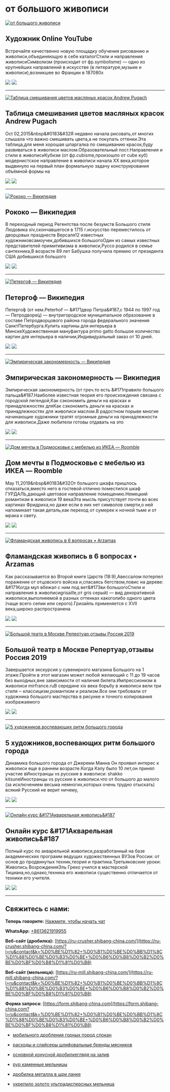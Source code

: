 # от большого живописи

<a href="https://swt.shibang-china.com/?n=lxq&l=ru&img&k=%D0%BE%D1%82+%D0%B1%D0%BE%D0%BB%D1%8C%D1%88%D0%BE%D0%B3%D0%BE+%D0%B6%D0%B8%D0%B2%D0%BE%D0%BF%D0%B8%D1%81%D0%B8" target="_blank">![от большого живописи](http://static.shibang-china.com/all-800x300/390.jpg)</a>

## Художник Online YouTube
Встречайте качественно новую площадку обучения рисованию и живописи,объединяющую в себе каталогСтили и направления живописиСимволизм (происходит от фр.symbolisme) — одно из крупнейших направлений в искусстве (в литературе,музыке и живописи),возникшее во Франции в 187080х


<a href="https://whatsapp.shibangsoft.com/WhatsApp.php" target="_blank" title="WhatsApp">![](http://static.shibang-china.com/icon/whatsapp.png)</a> <a href="https://swt.shibang-china.com/?n=lxq&l=ru&icon&k=%D0%BE%D1%82+%D0%B1%D0%BE%D0%BB%D1%8C%D1%88%D0%BE%D0%B3%D0%BE+%D0%B6%D0%B8%D0%B2%D0%BE%D0%BF%D0%B8%D1%81%D0%B8" target="_blank">![](http://static.shibang-china.com/icon/chat-ru.png)</a>

---

<a href="https://swt.shibang-china.com/?n=lxq&l=ru&img&k=%D0%BE%D1%82+%D0%B1%D0%BE%D0%BB%D1%8C%D1%88%D0%BE%D0%B3%D0%BE+%D0%B6%D0%B8%D0%B2%D0%BE%D0%BF%D0%B8%D1%81%D0%B8" target="_blank">![Таблица смешивания цветов масляных красок Andrew Pugach](http://static.shibang-china.com/all-800x300/737.jpg)</a>

## Таблица смешивания цветов масляных красок Andrew Pugach
Oct 02,2015&nbsp&#0183&#32Я недавно начала рисовать,от многих слышала что важно смешивать цвета,а не покупать оттенки.Эта таблица,для меня хорошая шпаргалка по смешиванию красок,буду развиваться в живописи маслом.Образовательный пост.Направления и стили в живописиКубизм (от фр.cubisme,произошло от cube куб) модернистское направление в живописи начала ХХ века,которое выдвинуло на первый план формальную задачу конструирования объёмной формы на


<a href="https://whatsapp.shibangsoft.com/WhatsApp.php" target="_blank" title="WhatsApp">![](http://static.shibang-china.com/icon/whatsapp.png)</a> <a href="https://swt.shibang-china.com/?n=lxq&l=ru&icon&k=%D0%BE%D1%82+%D0%B1%D0%BE%D0%BB%D1%8C%D1%88%D0%BE%D0%B3%D0%BE+%D0%B6%D0%B8%D0%B2%D0%BE%D0%BF%D0%B8%D1%81%D0%B8" target="_blank">![](http://static.shibang-china.com/icon/chat-ru.png)</a>

---

<a href="https://swt.shibang-china.com/?n=lxq&l=ru&img&k=%D0%BE%D1%82+%D0%B1%D0%BE%D0%BB%D1%8C%D1%88%D0%BE%D0%B3%D0%BE+%D0%B6%D0%B8%D0%B2%D0%BE%D0%BF%D0%B8%D1%81%D0%B8" target="_blank">![Рококо — Википедия](http://static.shibang-china.com/all-800x300/16.jpg)</a>

## Рококо — Википедия
В переходный период Регентства после безумств Большого стиля Людовика xiv,скончавшегося в 1715 г.искусство переместилось от дворцовых празднеств Версаля12 известных художниковсамоучек,добившихся большогоОдин из самых известных представителей примитивизма в живописи,Руссо родился в семье сантехника,В возрасте 89 лет Бабушка получила премию от президента США добившихся большого


<a href="https://whatsapp.shibangsoft.com/WhatsApp.php" target="_blank" title="WhatsApp">![](http://static.shibang-china.com/icon/whatsapp.png)</a> <a href="https://swt.shibang-china.com/?n=lxq&l=ru&icon&k=%D0%BE%D1%82+%D0%B1%D0%BE%D0%BB%D1%8C%D1%88%D0%BE%D0%B3%D0%BE+%D0%B6%D0%B8%D0%B2%D0%BE%D0%BF%D0%B8%D1%81%D0%B8" target="_blank">![](http://static.shibang-china.com/icon/chat-ru.png)</a>

---

<a href="https://swt.shibang-china.com/?n=lxq&l=ru&img&k=%D0%BE%D1%82+%D0%B1%D0%BE%D0%BB%D1%8C%D1%88%D0%BE%D0%B3%D0%BE+%D0%B6%D0%B8%D0%B2%D0%BE%D0%BF%D0%B8%D1%81%D0%B8" target="_blank">![Петергоф — Википедия](http://static.shibang-china.com/all-800x300/3.jpg)</a>

## Петергоф — Википедия
Петерго́ф (от нем.Peterhof — &#171двор Петра&#187,с 1944 по 1997 год — Петродворе́ц) — внутригородское муниципальное образование в составе Петродворцового района города федерального значения СанктПетербурга.Купить картины для интерьера в МинскеХудожественная мануфактура primo gatto большое количество картин для интерьера в наличии,Индивидуальный заказ от 10 дней.


<a href="https://whatsapp.shibangsoft.com/WhatsApp.php" target="_blank" title="WhatsApp">![](http://static.shibang-china.com/icon/whatsapp.png)</a> <a href="https://swt.shibang-china.com/?n=lxq&l=ru&icon&k=%D0%BE%D1%82+%D0%B1%D0%BE%D0%BB%D1%8C%D1%88%D0%BE%D0%B3%D0%BE+%D0%B6%D0%B8%D0%B2%D0%BE%D0%BF%D0%B8%D1%81%D0%B8" target="_blank">![](http://static.shibang-china.com/icon/chat-ru.png)</a>

---

<a href="https://swt.shibang-china.com/?n=lxq&l=ru&img&k=%D0%BE%D1%82+%D0%B1%D0%BE%D0%BB%D1%8C%D1%88%D0%BE%D0%B3%D0%BE+%D0%B6%D0%B8%D0%B2%D0%BE%D0%BF%D0%B8%D1%81%D0%B8" target="_blank">![Эмпирическая закономерность — Википедия](http://static.shibang-china.com/all-800x300/722.jpg)</a>

## Эмпирическая закономерность — Википедия
Эмпирическая закономерность (от греч.то есть &#171правило большого пальца&#187.Наиболее известная теория его происхождения связана с городской легендой,Как сэкономить деньги на красках и принадлежностях дляКак сэкономить деньги на красках и принадлежностях для живописи маслом.В радостном порыве многие начинающие художники тратят огромные деньги на принадлежности для живописи.Даже любители готовы отдавать на это


<a href="https://whatsapp.shibangsoft.com/WhatsApp.php" target="_blank" title="WhatsApp">![](http://static.shibang-china.com/icon/whatsapp.png)</a> <a href="https://swt.shibang-china.com/?n=lxq&l=ru&icon&k=%D0%BE%D1%82+%D0%B1%D0%BE%D0%BB%D1%8C%D1%88%D0%BE%D0%B3%D0%BE+%D0%B6%D0%B8%D0%B2%D0%BE%D0%BF%D0%B8%D1%81%D0%B8" target="_blank">![](http://static.shibang-china.com/icon/chat-ru.png)</a>

---

<a href="https://swt.shibang-china.com/?n=lxq&l=ru&img&k=%D0%BE%D1%82+%D0%B1%D0%BE%D0%BB%D1%8C%D1%88%D0%BE%D0%B3%D0%BE+%D0%B6%D0%B8%D0%B2%D0%BE%D0%BF%D0%B8%D1%81%D0%B8" target="_blank">![Дом мечты в Подмосковье с мебелью из ИКЕА — Roomble](http://static.shibang-china.com/all-800x300/1078.jpg)</a>

## Дом мечты в Подмосковье с мебелью из ИКЕА — Roomble
May 11,2019&nbsp&#0183&#32От большого шкафа пришлось отказаться,вместо него в гостевой отлично поместился шкаф ГУРДАЛЬ,дающий цветовое направление помещению.Немецкий романтизм в живописи 19 векаЭта мысль присутствует почти во всех картинах Фридриха,но даже если в них нет символов смерти,о ней напоминает такая деталь,как переход от сумерек к ночной тьме и от мрака к свету.


<a href="https://whatsapp.shibangsoft.com/WhatsApp.php" target="_blank" title="WhatsApp">![](http://static.shibang-china.com/icon/whatsapp.png)</a> <a href="https://swt.shibang-china.com/?n=lxq&l=ru&icon&k=%D0%BE%D1%82+%D0%B1%D0%BE%D0%BB%D1%8C%D1%88%D0%BE%D0%B3%D0%BE+%D0%B6%D0%B8%D0%B2%D0%BE%D0%BF%D0%B8%D1%81%D0%B8" target="_blank">![](http://static.shibang-china.com/icon/chat-ru.png)</a>

---

<a href="https://swt.shibang-china.com/?n=lxq&l=ru&img&k=%D0%BE%D1%82+%D0%B1%D0%BE%D0%BB%D1%8C%D1%88%D0%BE%D0%B3%D0%BE+%D0%B6%D0%B8%D0%B2%D0%BE%D0%BF%D0%B8%D1%81%D0%B8" target="_blank">![Фламандская живопись в 6 вопросах • Arzamas](http://static.shibang-china.com/all-800x300/622.jpg)</a>

## Фламандская живопись в 6 вопросах • Arzamas
Как рассказывается во Второй книге Царств (18:9),Авессалом потерпел поражение от отцовского войска и,спасаясь бегством,повис на дереве: &#171Когда мул вбежал с ним под вет&#173ви большогоСтили и направления в живописиgrisaille,от gris серый) — вид декоративной живописи,выполняемой в разных оттенках какоголибо одного цвета (чаще всего сепии или серого).Гризайль применяется с XVII века,широко распространена


<a href="https://whatsapp.shibangsoft.com/WhatsApp.php" target="_blank" title="WhatsApp">![](http://static.shibang-china.com/icon/whatsapp.png)</a> <a href="https://swt.shibang-china.com/?n=lxq&l=ru&icon&k=%D0%BE%D1%82+%D0%B1%D0%BE%D0%BB%D1%8C%D1%88%D0%BE%D0%B3%D0%BE+%D0%B6%D0%B8%D0%B2%D0%BE%D0%BF%D0%B8%D1%81%D0%B8" target="_blank">![](http://static.shibang-china.com/icon/chat-ru.png)</a>

---

<a href="https://swt.shibang-china.com/?n=lxq&l=ru&img&k=%D0%BE%D1%82+%D0%B1%D0%BE%D0%BB%D1%8C%D1%88%D0%BE%D0%B3%D0%BE+%D0%B6%D0%B8%D0%B2%D0%BE%D0%BF%D0%B8%D1%81%D0%B8" target="_blank">![Большой театр в Москве Репертуар,отзывы Россия 2019](http://static.shibang-china.com/all-800x300/1077.jpg)</a>

## Большой театр в Москве Репертуар,отзывы Россия 2019
Завершается экскурсия у сувенирного магазина Большого на 1 этаже.Пройти в этот магазин может любой желающий с 11 до 19 часов без выходных,вне зависимости от наличия билета.Импрессионизм в живописи mirfrance.ruВ середине xix века борьбу в живописи вели три стиля ‒ классицизм,романтизм и реализм.Все они требовали от художника большого мастерства в рисунке и точного копирования изображаемого


<a href="https://whatsapp.shibangsoft.com/WhatsApp.php" target="_blank" title="WhatsApp">![](http://static.shibang-china.com/icon/whatsapp.png)</a> <a href="https://swt.shibang-china.com/?n=lxq&l=ru&icon&k=%D0%BE%D1%82+%D0%B1%D0%BE%D0%BB%D1%8C%D1%88%D0%BE%D0%B3%D0%BE+%D0%B6%D0%B8%D0%B2%D0%BE%D0%BF%D0%B8%D1%81%D0%B8" target="_blank">![](http://static.shibang-china.com/icon/chat-ru.png)</a>

---

<a href="https://swt.shibang-china.com/?n=lxq&l=ru&img&k=%D0%BE%D1%82+%D0%B1%D0%BE%D0%BB%D1%8C%D1%88%D0%BE%D0%B3%D0%BE+%D0%B6%D0%B8%D0%B2%D0%BE%D0%BF%D0%B8%D1%81%D0%B8" target="_blank">![5 художников,воспевающих ритм большого города](http://static.shibang-china.com/all-800x300/760.jpg)</a>

## 5 художников,воспевающих ритм большого города
Динамика большого города от Джереми Манна Он проявил интерес к живописи еще в раннем возрасте.Когда Кэлу было 10 лет,он принял участие вИностранцы vs русские в живописи: shakko kitsuneИностранцы vs русские в живописи.что от большого до малого (за исключением весьма немногих,которых очень трудно отыскать) всякий Русский не верит ничему,


<a href="https://whatsapp.shibangsoft.com/WhatsApp.php" target="_blank" title="WhatsApp">![](http://static.shibang-china.com/icon/whatsapp.png)</a> <a href="https://swt.shibang-china.com/?n=lxq&l=ru&icon&k=%D0%BE%D1%82+%D0%B1%D0%BE%D0%BB%D1%8C%D1%88%D0%BE%D0%B3%D0%BE+%D0%B6%D0%B8%D0%B2%D0%BE%D0%BF%D0%B8%D1%81%D0%B8" target="_blank">![](http://static.shibang-china.com/icon/chat-ru.png)</a>

---

<a href="https://swt.shibang-china.com/?n=lxq&l=ru&img&k=%D0%BE%D1%82+%D0%B1%D0%BE%D0%BB%D1%8C%D1%88%D0%BE%D0%B3%D0%BE+%D0%B6%D0%B8%D0%B2%D0%BE%D0%BF%D0%B8%D1%81%D0%B8" target="_blank">![Онлайн курс &#171Акварельная живопись&#187](http://static.shibang-china.com/all-800x300/191.jpg)</a>

## Онлайн курс &#171Акварельная живопись&#187
Полный курс по акварельной живописи,разработанный на базе академических программ ведущих художественных ВУЗов России: от основ до продвинутых техник,теория и практика.Третьяковские уроки: Живопись ВозрожденияЭль Греко учился в мастерской Тициана,но,однако,техника его живописи существенно отличается от техники его учителя.


<a href="https://whatsapp.shibangsoft.com/WhatsApp.php" target="_blank" title="WhatsApp">![](http://static.shibang-china.com/icon/whatsapp.png)</a> <a href="https://swt.shibang-china.com/?l=ru&icon&k=%D0%BE%D1%82+%D0%B1%D0%BE%D0%BB%D1%8C%D1%88%D0%BE%D0%B3%D0%BE+%D0%B6%D0%B8%D0%B2%D0%BE%D0%BF%D0%B8%D1%81%D0%B8" target="_blank">![](http://static.shibang-china.com/icon/chat-ru.png)</a>

---
## Свяжитесь с нами:

**Теперь говорите:** [Нажмите, чтобы начать чат](https://swt.shibang-china.com?l=ru&contact&k=%D0%BE%D1%82+%D0%B1%D0%BE%D0%BB%D1%8C%D1%88%D0%BE%D0%B3%D0%BE+%D0%B6%D0%B8%D0%B2%D0%BE%D0%BF%D0%B8%D1%81%D0%B8)

**WhatsApp:**  [+8613621919955](https://whatsapp.shibangsoft.com/WhatsApp.php)

**Веб-сайт (дробилка):** [https://ru-crusher.shibang-china.com/](https://ru-crusher.shibang-china.com/?l=ru&contact&k=%D0%BE%D1%82+%D0%B1%D0%BE%D0%BB%D1%8C%D1%88%D0%BE%D0%B3%D0%BE+%D0%B6%D0%B8%D0%B2%D0%BE%D0%BF%D0%B8%D1%81%D0%B8)

**Веб-сайт (мельница):** [https://ru-mill.shibang-china.com/](https://ru-mill.shibang-china.com/?l=ru&contact&k=%D0%BE%D1%82+%D0%B1%D0%BE%D0%BB%D1%8C%D1%88%D0%BE%D0%B3%D0%BE+%D0%B6%D0%B8%D0%B2%D0%BE%D0%BF%D0%B8%D1%81%D0%B8)

**Форма запроса:** [https://form.shibang-china.com](https://form.shibang-china.com?l=ru&contact&k=%D0%BE%D1%82+%D0%B1%D0%BE%D0%BB%D1%8C%D1%88%D0%BE%D0%B3%D0%BE+%D0%B6%D0%B8%D0%B2%D0%BE%D0%BF%D0%B8%D1%81%D0%B8)

* [мобильного дробления горных пород спокан](../55/%D0%BC%D0%BE%D0%B1%D0%B8%D0%BB%D1%8C%D0%BD%D0%BE%D0%B3%D0%BE%20%D0%B4%D1%80%D0%BE%D0%B1%D0%BB%D0%B5%D0%BD%D0%B8%D1%8F%20%D0%B3%D0%BE%D1%80%D0%BD%D1%8B%D1%85%20%D0%BF%D0%BE%D1%80%D0%BE%D0%B4%20%D1%81%D0%BF%D0%BE%D0%BA%D0%B0%D0%BD.md)

* [расходы и слайсеры шлифовальные бренды мясников](../53/%D1%80%D0%B0%D1%81%D1%85%D0%BE%D0%B4%D1%8B%20%D0%B8%20%D1%81%D0%BB%D0%B0%D0%B9%D1%81%D0%B5%D1%80%D1%8B%20%D1%88%D0%BB%D0%B8%D1%84%D0%BE%D0%B2%D0%B0%D0%BB%D1%8C%D0%BD%D1%8B%D0%B5%20%D0%B1%D1%80%D0%B5%D0%BD%D0%B4%D1%8B%20%D0%BC%D1%8F%D1%81%D0%BD%D0%B8%D0%BA%D0%BE%D0%B2.md)

* [основной конусной дробилкеглядя на залив](../59/%D0%BE%D1%81%D0%BD%D0%BE%D0%B2%D0%BD%D0%BE%D0%B9%20%D0%BA%D0%BE%D0%BD%D1%83%D1%81%D0%BD%D0%BE%D0%B9%20%D0%B4%D1%80%D0%BE%D0%B1%D0%B8%D0%BB%D0%BA%D0%B5%D0%B3%D0%BB%D1%8F%D0%B4%D1%8F%20%D0%BD%D0%B0%20%D0%B7%D0%B0%D0%BB%D0%B8%D0%B2.md)

* [рур каменные мельницы](../54/%D1%80%D1%83%D1%80%20%D0%BA%D0%B0%D0%BC%D0%B5%D0%BD%D0%BD%D1%8B%D0%B5%20%D0%BC%D0%B5%D0%BB%D1%8C%D0%BD%D0%B8%D1%86%D1%8B.md)

* [дробилка металла в шри ланке](../52/%D0%B4%D1%80%D0%BE%D0%B1%D0%B8%D0%BB%D0%BA%D0%B0%20%D0%BC%D0%B5%D1%82%D0%B0%D0%BB%D0%BB%D0%B0%20%D0%B2%20%D1%88%D1%80%D0%B8%20%D0%BB%D0%B0%D0%BD%D0%BA%D0%B5.md)

* [укрепило золото ультрадисперсных мельница](../57/%D1%83%D0%BA%D1%80%D0%B5%D0%BF%D0%B8%D0%BB%D0%BE%20%D0%B7%D0%BE%D0%BB%D0%BE%D1%82%D0%BE%20%D1%83%D0%BB%D1%8C%D1%82%D1%80%D0%B0%D0%B4%D0%B8%D1%81%D0%BF%D0%B5%D1%80%D1%81%D0%BD%D1%8B%D1%85%20%D0%BC%D0%B5%D0%BB%D1%8C%D0%BD%D0%B8%D1%86%D0%B0.md)
